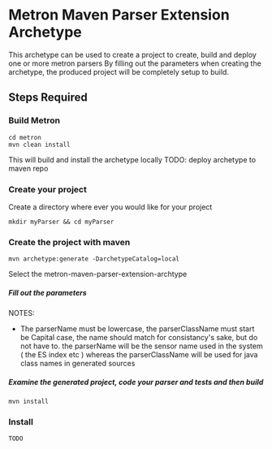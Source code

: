 # Metron Maven Parser Extension Archetype

This archetype can be used to create a project to create, build and deploy one or more metron parsers
By filling out the parameters when creating the archetype, the produced project will be completely setup
to build.

## Steps Required

### Build Metron
```
cd metron
mvn clean install
```

This will build and install the archetype locally 
    TODO: deploy archetype to maven repo

### Create your project 
Create a directory where ever you would like for your project

`mkdir myParser && cd myParser`

### Create the project with maven
`mvn archetype:generate -DarchetypeCatalog=local`

Select the metron-maven-parser-extension-archtype

##### Fill out the parameters
NOTES:
- The parserName must be lowercase, the parserClassName must start be Capital case, the name should match
  for consistancy's sake, but do not have to.  the parserName will be the sensor name used in the system ( the ES index etc )
   whereas the parserClassName will be used for java class names in generated sources

##### Examine the generated project, code your parser and tests and then build
`mvn install`

### Install
    TODO
